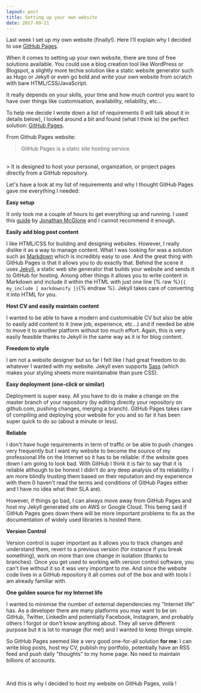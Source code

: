 ```yaml
---
layout: post
title: Setting up your own website
date: 2017-09-21
---
```

Last week I set up my own website (finally!). Here I'll explain why I decided to use [GitHub Pages](https://pages.github.com/).

When it comes to setting up your own website, there are tons of free solutions available. You could use a blog creation tool like WordPress or Blogspot, a slightly more techie solution like a static website generator such as Hugo or Jekyll or even go bold and write your own website from scratch with bare HTML/CSS/JavaScript.

It really depends on your skills, your time and how much control you want to have over things like customisation, availability, reliability, etc...

To help me decide I wrote down a list of requirements (I will talk about it in details below), I looked around a bit and found (what I think is) the perfect solution: [GitHub Pages](https://pages.github.com/).

From Github Pages website:

> GitHub Pages is a static site hosting service.
<br />
> It is designed to host your personal, organization, or project pages directly from a GitHub repository.

Let's have a look at my list of requirements and why I thought GitHub Pages gave me everything I needed:

**Easy setup**

It only took me a couple of hours to get everything up and running. I used this [guide](http://jmcglone.com/guides/github-pages/) by [Jonathan McGlone](http://jmcglone.com/) and I cannot recommend it enough.


**Easily add blog post content**

I like HTML/CSS for building and designing websites. However, I really dislike it as a way to manage content. What I was looking for was a solution such as [Markdown](https://en.wikipedia.org/wiki/Markdown) which is incredibly easy to use.
And the great thing with GitHub Pages is that it allows you to do exactly that.
Behind the scene it uses [Jekyll](https://jekyllrb.com/), a static web site generator that builds your website and sends it to GitHub for hosting. Among other things it allows you to write content in Markdown and include it within the HTML with just one line {% raw %}```{{ my_include | markdownify }}```{% endraw %}. Jekyll takes care of converting it into HTML for you.

**Host CV and easily maintain content**

I wanted to be able to have a modern and customisable CV but also be able to easily add content to it (new job, experience, etc...) and if needed be able to move it to another platform without too much effort. Again, this is very easily feasible thanks to Jekyll in the same way as it is for blog content.

**Freedom to style**

I am not a website designer but so far I felt like I had great freedom to do whatever I wanted with my website. Jekyll even supports [Sass](http://sass-lang.com/) (which makes your styling sheets more maintainable than pure CSS).


**Easy deployment (one-click or similar)**

Deployment is super easy. All you have to do is make a change on the master branch of your repository (by editing directly your repository on github.com, pushing changes, merging a branch). GitHub Pages takes care of compiling and deploying your website for you and so far it has been super quick to do so (about a minute or less).

**Reliable**

I don't have huge requirements in term of traffic or be able to push changes very frequently but I want my website to become the source of my professional life on the Internet so it has to be reliable: if the website goes down I am going to look bad.
With GitHub I think it is fair to say that it is reliable although to be honest I didn't do any deep analysis of its reliability. I am more blindly trusting them based on their reputation and my experience with them (I haven't read the terms and conditions of GitHub Pages either and I have no idea what their SLA are).

However, if things go bad, I can always move away from GitHub Pages and host my Jekyll generated site on AWS or Google Cloud. This being said if GitHub Pages goes down there will be more important problems to fix as the documentation of widely used libraries is hosted there.

**Version Control**

Version control is super important as it allows you to track changes and understand them, revert to a previous version (for instance if you break something), work on more than one change in isolation (thanks to branches). Once you get used to working with version control software, you can't live without it so it was very important to me. And since the website code lives in a GitHub repository it all comes out of the box and with tools I am already familiar with.

**One golden source for my Internet life**

I wanted to minimise the number of external dependencies my "Internet life" has. As a developer there are many platforms you may want to be on: GitHub, Twitter, LinkedIn and potentially Facebook, Instagram, and probably others I forgot or don't know anything about. They all serve different purpose but it is lot to manage (for me!) and I wanted to keep things simple.

So GitHub Pages seemed like a very good one-for-all solution **for me**: I can write blog posts, host my CV, publish my portfolio, potentially have an RSS feed and push daily "thoughts" to my home page. No need to maintain billions of accounts.

 <br />

And this is why I decided to host my website on GitHub Pages, voilà ! 
